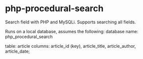 # php-procedural-search
Search field with PHP and MySQLi.
Supports searching all fields.

Runs on a local database, assumes the following:
database name: php_procedural_search

table: article
columns: article_id (key), article_title, article_author, article_date;